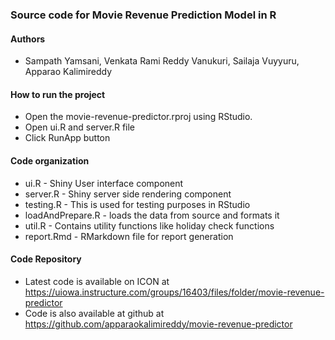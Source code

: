 ### Source code for Movie Revenue Prediction Model in R

#### Authors
- Sampath Yamsani, Venkata Rami Reddy Vanukuri, Sailaja Vuyyuru,  Apparao Kalimireddy

#### How to run the project
- Open the movie-revenue-predictor.rproj using RStudio.
- Open ui.R and server.R file
- Click RunApp button

#### Code organization
- ui.R - Shiny User interface component
- server.R - Shiny server side rendering component
- testing.R - This is used for testing purposes in RStudio
- loadAndPrepare.R - loads the data from source and formats it
- util.R - Contains utility functions like holiday check functions
- report.Rmd - RMarkdown file for report generation

#### Code Repository
- Latest code is available on ICON at https://uiowa.instructure.com/groups/16403/files/folder/movie-revenue-predictor
- Code is also available at github at https://github.com/apparaokalimireddy/movie-revenue-predictor
